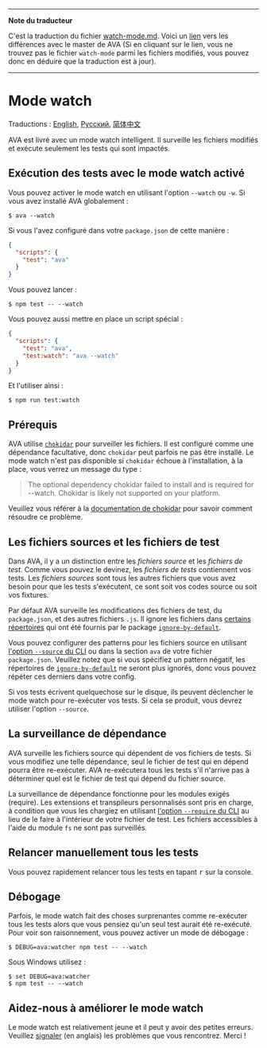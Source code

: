 ___
**Note du traducteur**

C'est la traduction du fichier [watch-mode.md](https://github.com/sindresorhus/ava/blob/master/docs/recipes/watch-mode.md). Voici un [lien](https://github.com/sindresorhus/ava/compare/349ee8177ae791362976be6b83690e1519ef64dc...master#diff-92da4f3d087d796fdf4a45be88586b62) vers les différences avec le master de AVA (Si en cliquant sur le lien, vous ne trouvez pas le fichier `watch-mode` parmi les fichiers modifiés, vous pouvez donc en déduire que la traduction est à jour).
___
# Mode watch

Traductions : [English](https://github.com/sindresorhus/ava/blob/master/docs/recipes/watch-mode.md), [Русский](https://github.com/sindresorhus/ava-docs/blob/master/ru_RU/docs/recipes/watch-mode.md), [简体中文](https://github.com/sindresorhus/ava-docs/blob/master/zh_CN/docs/recipes/watch-mode.md)

AVA est livré avec un mode watch intelligent. Il surveille les fichiers modifiés et exécute seulement les tests qui sont impactés.

## Exécution des tests avec le mode watch activé

Vous pouvez activer le mode watch en utilisant l'option `--watch` ou `-w`. Si vous avez installé AVA globalement :

```console
$ ava --watch
```

Si vous l'avez configuré dans votre `package.json` de cette manière :

```json
{
  "scripts": {
    "test": "ava"
  }
}
```

Vous pouvez lancer :

```console
$ npm test -- --watch
```

Vous pouvez aussi mettre en place un script spécial :

```json
{
  "scripts": {
    "test": "ava",
    "test:watch": "ava --watch"
  }
}
```

Et l'utiliser ainsi :

```console
$ npm run test:watch
```

## Prérequis

AVA utilise [`chokidar`] pour surveiller les fichiers. Il est configuré comme une dépendance facultative, donc `chokidar` peut parfois ne pas être installé. Le mode watch n'est pas disponible si `chokidar` échoue à l'installation, à la place, vous verrez un message du type :

> The optional dependency chokidar failed to install and is required for --watch. Chokidar is likely not supported on your platform.

Veuillez vous référer à la [documentation de chokidar][`chokidar`] pour savoir comment résoudre ce problème.

## Les fichiers sources et les fichiers de test

Dans AVA, il y a un distinction entre les *fichiers source* et les *fichiers de test*. Comme vous pouvez le devinez, les *fichiers de tests* contiennent vos tests. Les *fichiers sources* sont tous les autres fichiers que vous avez besoin pour que les tests s'exécutent, ce sont soit vos codes source ou soit vos fixtures.

Par défaut AVA surveille les modifications des fichiers de test, du `package.json`, et des autres fichiers `.js`. Il ignore les fichiers dans [certains répertoires](https://github.com/novemberborn/ignore-by-default/blob/master/index.js) qui ont été fournis par le package [`ignore-by-default`].

Vous pouvez configurer des patterns pour les fichiers source en utilisant [l'option `--source` du CLI] ou dans la section `ava` de votre fichier `package.json`. Veuillez notez que si vous spécifiez un pattern négatif, les répertoires de [`ignore-by-default`] ne seront plus ignorés, donc vous pouvez répéter ces derniers dans votre config.

Si vos tests écrivent quelquechose sur le disque, ils peuvent déclencher le mode watch pour re-exécuter vos tests. Si cela se produit, vous devrez utiliser l'option `--source`.

## La surveillance de dépendance

AVA surveille les fichiers source qui dépendent de vos fichiers de tests. Si vous modifiez une telle dépendance, seul le fichier de test qui en dépend pourra être re-exécuter. AVA re-exécutera tous les tests s'il n'arrive pas à déterminer quel est le fichier de test qui dépend du fichier source.

La surveillance de dépendance fonctionne pour les modules exigés (require). Les extensions et transpileurs personnalisés sont pris en charge, à condition que vous les chargiez en utilisant [l'option `--require` du CLI] au lieu de le faire à l'intérieur de votre fichier de test. Les fichiers accessibles à l'aide du module `fs` ne sont pas surveillés.

## Relancer manuellement tous les tests

Vous pouvez rapidement relancer tous les tests en tapant <kbd>r</kbd> sur la console.

## Débogage

Parfois, le mode watch fait des choses surprenantes comme re-exécuter tous les tests alors que vous pensiez qu'un seul test aurait été re-exécuté. Pour voir son raisonnement, vous pouvez activer un mode de débogage :

```console
$ DEBUG=ava:watcher npm test -- --watch
```

Sous Windows utilisez :

```console
$ set DEBUG=ava:watcher
$ npm test -- --watch
```

## Aidez-nous à améliorer le mode watch

Le mode watch est relativement jeune et il peut y avoir des petites erreurs. Veuillez [signaler](https://github.com/sindresorhus/ava/issues) (en anglais) les problèmes que vous rencontrez. Merci !

[`chokidar`]: https://github.com/paulmillr/chokidar
[`ignore-by-default`]: https://github.com/novemberborn/ignore-by-default
[l'option `--require` du CLI]: https://github.com/sindresorhus/ava-docs/blob/master/fr_FR/readme.md#cli
[l'option `--source` du CLI]: https://github.com/sindresorhus/ava-docs/blob/master/fr_FR/readme.md#cli

